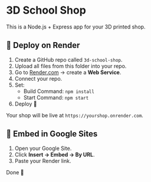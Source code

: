 # 3D School Shop

This is a Node.js + Express app for your 3D printed shop.

## 🚀 Deploy on Render
1. Create a GitHub repo called `3d-school-shop`.
2. Upload all files from this folder into your repo.
3. Go to [Render.com](https://render.com) → create a **Web Service**.
4. Connect your repo.
5. Set:
   - Build Command: `npm install`
   - Start Command: `npm start`
6. Deploy 🚀

Your shop will be live at `https://yourshop.onrender.com`.

## 📌 Embed in Google Sites
1. Open your Google Site.
2. Click **Insert → Embed → By URL**.
3. Paste your Render link.

Done 🎉

